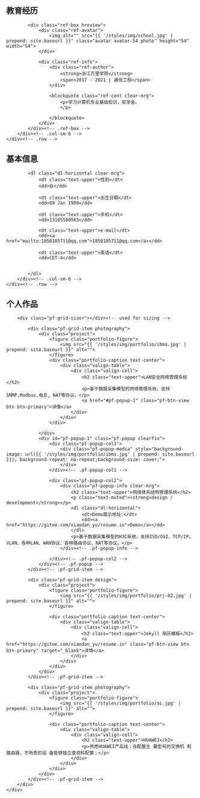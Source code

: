 <section class="section brd-btm" id="education">
    <div class="row">
        <div class="col-sm-12 clear-mrg">
            <h2 class="title-thin text-muted">教育经历</h2>

            <div class="ref-box hreview">
                <div class="ref-avatar">
                    <img alt="" src="{{ '/styles/img/school.jpg' | prepend: site.baseurl }}" class="avatar avatar-54 photo" height="54" width="54">
                </div>

                <div class="ref-info">
                    <div class="ref-author">
                        <strong>浙江万里学院</strong>
                        <span>2017 - 2021 | 通信工程</span>
                    </div>

                    <blockquote class="ref-cont clear-mrg">
                        <p>学习计算机专业基础知识，奖学金。
                        </p>
                       
                    </blockquote>
                </div>
            </div><!-- .ref-box -->
        </div><!-- .col-sm-6 -->
    </div><!-- .row -->
</section><!-- .section -->
<section class="section brd-btm" id="basic_info">
    <div class="row">
        <div class="col-sm-6 clear-mrg">
            <h2 class="title-thin text-muted">基本信息</h2>

            <dl class="dl-horizontal clear-mrg">
                <dt class="text-upper">性别</dt>
                <dd>女</dd>

                <dt class="text-upper">出生日期</dt>
                <dd>09 Jan 1999</dd>

                <dt class="text-upper">手机</dt>
                <dd>13105580565</dd>

                <dt class="text-upper">e-mail</dt>
                <dd><a href="mailto:1850185711@qq.com">1850185711@qq.com</a></dd>

                <dt class="text-upper">英语</dt>
                <dd>CET-4</dd>


            </dl>
        </div><!-- .col-sm-6 -->
    </div><!-- .row -->
</section><!-- .section -->
<section class="section" id="personal_project">
    <h2 class="title-thin text-muted">个人作品</h2>
    <div class="pf-wrap">
        <div class="pf-grid">

        <div class="pf-grid-sizer"></div><!-- used for sizing -->

            <div class="pf-grid-item photography">
                <div class="project">
                    <figure class="portfolio-figure">
                        <img src="{{ '/styles/img/portfolio/ibms.jpg' | prepend: site.baseurl }}" alt="">
                    </figure>
                    <div class="portfolio-caption text-center"> 
                        <div class="valign-table">
                            <div class="valign-cell">
                                <h2 class="text-upper">LAN安全网络管理系统</h2>
                                <p>基于数据采集模型的网络管理系统，支持SNMP,Modbus,电总, NAT等协议。</p>
                                <a href="#pf-popup-1" class="pf-btn-view btn btn-primary">详情</a>
                            </div>
                        </div>
                    </div>

                </div>
                <div id="pf-popup-1" class="pf-popup clearfix">
                    <div class="pf-popup-col1">
                        <div class="pf-popup-media" style="background-image: url({{ '/styles/img/portfolio/ibms.jpg' | prepend: site.baseurl }}); background-repeat: no-repeat;background-size: cover;">
                        </div>
                    </div><!-- .pf-popup-col1 -->

                    <div class="pf-popup-col2">
                        <div class="pf-popup-info clear-mrg">
                            <h2 class="text-upper">网络体系结构管理系统</h2>
                            <p class="text-muted"><strong>design / development</strong></p>
                            <dl class="dl-horizontal">
                                <dt>Demo展示地址:</dt>
                                <dd><a href="https://gitee.com/xiaodan_yu/resume.io">Demo</a></dd>
                            </dl>
                            <p>基于数据采集模型的H3C系统，支持ISO/OSI、TCP/IP、VLAN、各种LAN、WAN协议、各种路由协议、NAT等协议。</p>
                        </div><!-- .pf-popup-info -->

                    </div><!-- .pf-popup-col2 -->
                </div><!-- .pf-popup -->
            </div><!-- .pf-grid-item -->

            <div class="pf-grid-item design">
                <div class="project">
                    <figure class="portfolio-figure">
                        <img src="{{ '/styles/img/portfolio/prj-02.jpg' | prepend: site.baseurl }}" alt="">
                    </figure>

                    <div class="portfolio-caption text-center">
                        <div class="valign-table">
                            <div class="valign-cell">
                                <h2 class="text-upper">Jekyll 简历模板</h2>
                                <a href="https://gitee.com/xiaodan_yu/resume.io" class="pf-btn-view btn btn-primary" target="_blank">详情</a>
                            </div>
                        </div>
                    </div>
                </div>
            </div><!-- .pf-grid-item -->

            <div class="pf-grid-item photography">
                <div class="project">
                    <figure class="portfolio-figure">
                        <img src="{{ '/styles/img/portfolio/ai.jpg' | prepend: site.baseurl }}" alt="">
                    </figure>

                    <div class="portfolio-caption text-center">
                        <div class="valign-table">
                            <div class="valign-cell">
                                <h2 class="text-upper">HUAWEI</h2>
                                <p>熟悉HUAWEI产品线；会配置主 要型号的交换机 和路由器，不熟悉的设 备能够独立查资料配置；</p>
                            </div>
                        </div>
                    </div>
                </div>
            </div><!-- .pf-grid-item -->
        </div>
    </div>
</section><!-- .section -->
